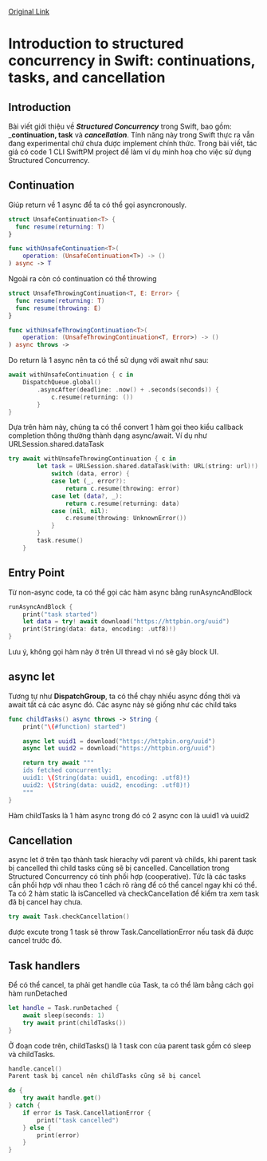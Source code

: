 [Original Link](https://desiatov.com/swift-structured-concurrency-introduction/)

# Introduction to structured concurrency in Swift: continuations, tasks, and cancellation
## Introduction
Bài viết giới thiệu về ___Structured Concurrency___ trong Swift, bao gồm: ___continuation, task__ và ___cancellation___. Tính năng này trong Swift thực ra vẫn đang experimental chứ chưa được implement chính thức.
Trong bài viết, tác giả có code 1 CLI SwiftPM project để làm ví dụ minh hoạ cho việc sử dụng Structured Concurrency.

## Continuation
Giúp return về 1 async để ta có thể gọi asyncronously.

```swift
struct UnsafeContinuation<T> {
  func resume(returning: T)
}

func withUnsafeContinuation<T>(
    operation: (UnsafeContinuation<T>) -> ()
) async -> T
```

Ngoài ra còn có continuation có thể throwing

```swift
struct UnsafeThrowingContinuation<T, E: Error> {
  func resume(returning: T)
  func resume(throwing: E)
}

func withUnsafeThrowingContinuation<T>(
    operation: (UnsafeThrowingContinuation<T, Error>) -> ()
) async throws -> 
```
Do return là 1 async nên ta có thể sử dụng với await như sau:

```swift
await withUnsafeContinuation { c in
    DispatchQueue.global()
        .asyncAfter(deadline: .now() + .seconds(seconds)) {
            c.resume(returning: ())
        }
}
```

Dựa trên hàm này, chúng ta có thể convert 1 hàm gọi theo kiểu callback completion thông thường thành dạng async/await. Ví dụ như URLSession.shared.dataTask

```swift
try await withUnsafeThrowingContinuation { c in
        let task = URLSession.shared.dataTask(with: URL(string: url)!) { data, _, error in
            switch (data, error) {
            case let (_, error?):
                return c.resume(throwing: error)
            case let (data?, _):
                return c.resume(returning: data)
            case (nil, nil):
                c.resume(throwing: UnknownError())
            }
        }
        task.resume()
    }
```

## Entry Point
Từ non-async code, ta có thể gọi các hàm async bằng runAsyncAndBlock

```swift
runAsyncAndBlock {
    print("task started")
    let data = try! await download("https://httpbin.org/uuid")
    print(String(data: data, encoding: .utf8)!)
}
```

Lưu ý, không gọi hàm này ở trên UI thread vì nó sẽ gây block UI.

## async let
Tương tự như __DispatchGroup__, ta có thể chạy nhiều async đồng thời và await tất cả các async đó. Các async này sẻ giống như các child taks

```swift
func childTasks() async throws -> String {
    print("\(#function) started")

    async let uuid1 = download("https://httpbin.org/uuid")
    async let uuid2 = download("https://httpbin.org/uuid")

    return try await """
    ids fetched concurrently:
    uuid1: \(String(data: uuid1, encoding: .utf8)!)
    uuid2: \(String(data: uuid2, encoding: .utf8)!)
    """
}
```

Hàm childTasks là 1 hàm async trong đó có 2 async con là uuid1 và uuid2 

## Cancellation
async let ở trên tạo thành task hierachy với parent và childs, khi parent task bị cancelled thì child tasks cũng sẽ bị cancelled. Cancellation trong Structured Concurrency có tính phối hợp (cooperative). Tức là các tasks cần phối hợp với nhau theo 1 cách rõ ràng để có thể cancel ngay khi có thể. Ta có 2 hàm static là isCancelled và checkCancellation để kiểm tra xem task đã bị cancel hay chưa.
```swift
try await Task.checkCancellation() 
```
được excute trong 1 task sẽ throw Task.CancellationError nếu task đã được cancel trước đó.

## Task handlers
Để có thể cancel, ta phải get handle của Task, ta có thể làm bằng cách gọi hàm runDetached
```swift
let handle = Task.runDetached {
    await sleep(seconds: 1)
    try await print(childTasks())
}
```

Ở đoạn code trên, childTasks() là 1 task con của parent task gồm có sleep và childTasks. 

```swift
handle.cancel()
Parent task bị cancel nên childTasks cũng sẽ bị cancel

do {
    try await handle.get()
} catch {
    if error is Task.CancellationError {
        print("task cancelled")
    } else {
        print(error)
    }
}
```